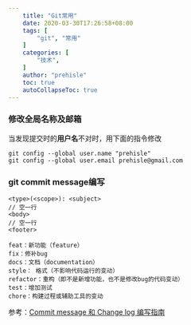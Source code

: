 ```yaml
---
    title: "Git常用"
    date: 2020-03-30T17:26:58+08:00
    tags: [
        "git", "常用"
    ]
    categories: [
        "技术",
    ]
    author: "prehisle"
    toc: true
    autoCollapseToc: true
---
```


### 修改全局名称及邮箱
当发现提交时的**用户名**不对时，用下面的指令修改  
```
git config --global user.name "prehisle"
git config --global user.email prehisle@gmail.com

```

### git commit message编写

```
<type>(<scope>): <subject>
// 空一行
<body>
// 空一行
<footer>
```

```
feat：新功能（feature）
fix：修补bug
docs：文档（documentation）
style： 格式（不影响代码运行的变动）
refactor：重构（即不是新增功能，也不是修改bug的代码变动）
test：增加测试
chore：构建过程或辅助工具的变动
```

参考：[Commit message 和 Change log 编写指南](http://www.ruanyifeng.com/blog/2016/01/commit_message_change_log.html)